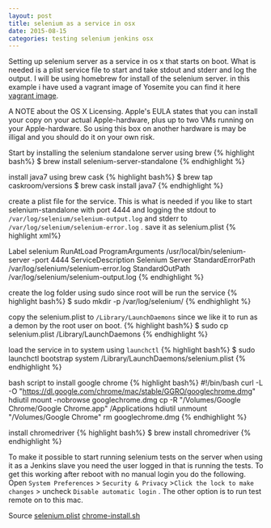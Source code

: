 ```yaml
---
layout: post
title: selenium as a service in osx
date: 2015-08-15
categories: testing selenium jenkins osx
---
```



Setting up selenium server as a service in os x that starts on boot. What is needed is a plist service file to start and take stdout and stderr and log the output.  I will be using homebrew for install of the selenium server. in this example i have used a vagrant image of Yosemite you can find it here [vagrant image](http://files.dryga.com/boxes/osx-yosemite-0.2.1.box). 

A NOTE about the OS X Licensing. 
Apple's EULA states that you can install your copy on your actual Apple-hardware, plus up to two VMs running on your Apple-hardware. So using this box on another hardware is may be illigal and you should do it on your own risk. 


Start by installing the selenium standalone server using brew
{% highlight bash%}
$ brew install selenium-server-standalone
{% endhighlight %}


install java7 using brew cask
{% highlight bash%}
$ brew tap caskroom/versions
$ brew cask install java7
{% endhighlight %}


create a plist file for the service. This is what is needed if you like to start selenium-standalone with port 4444 and logging the stdout to `/var/log/selenium/selenium-output.log` and stderr to `/var/log/selenium/selenium-error.log` . save it as selenium.plist
{% highlight xml%}
<?xml version="1.0" encoding="UTF-8"?>
<!DOCTYPE plist PUBLIC "-//Apple//DTD PLIST 1.0//EN" "http://www.apple.com/DTDs/PropertyList-1.0.dtd">
<plist version="1.0">
<dict>
        <key>Label</key>
        <string>selenium</string>
        <key>RunAtLoad</key>
        <true/>
        <key>ProgramArguments</key>
        <array>
                <string>/usr/local/bin/selenium-server</string>
                <string>-port</string>
                <string>4444</string>
        </array>
        <key>ServiceDescription</key>
        <string>Selenium Server</string>
        <key>StandardErrorPath</key>
        <string>/var/log/selenium/selenium-error.log</string>
        <key>StandardOutPath</key>
        <string>/var/log/selenium/selenium-output.log</string>
</dict>
</plist>
{% endhighlight %}


create the log folder using sudo since root will be run the service
{% highlight bash%}
$ sudo mkdir -p /var/log/selenium/
{% endhighlight %}


copy the selenium.plist to `/Library/LaunchDaemons` since we like it to run as a demon by the root user on boot. 
{% highlight bash%}
$ sudo cp selenium.plist /Library/LaunchDaemons
{% endhighlight %}


load the service in to system using `launchctl`
{% highlight bash%}
$ sudo launchctl bootstrap system /Library/LaunchDaemons/selenium.plist
{% endhighlight %}


bash script to install google chrome
{% highlight bash%}
#!/bin/bash
curl -L -O "https://dl.google.com/chrome/mac/stable/GGRO/googlechrome.dmg"
hdiutil mount -nobrowse googlechrome.dmg
cp -R "/Volumes/Google Chrome/Google Chrome.app" /Applications
hdiutil unmount "/Volumes/Google Chrome"
rm googlechrome.dmg
{% endhighlight %}


install chromedriver
{% highlight bash%}
$ brew install chromedriver
{% endhighlight %}


To make it possible to start running selenium tests on the server when using it as a Jenkins slave you need the user logged in that is running the tests. To get this working after reboot with no manual login you do the following. Open `System Preferences` > `Security & Privacy` >`Click the lock to make changes` > uncheck `Disable automatic login` . The other option is to run test remote on to this mac. 


Source [selenium.plist](https://github.com/mad01/boilerplates/blob/master/osx/selenium.plist) [chrome-install.sh](https://github.com/mad01/boilerplates/blob/master/osx/chrome-install.sh)


